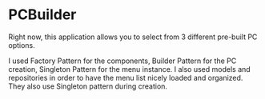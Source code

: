 # PCBuilder

Right now, this application allows you to select from 3 different pre-built PC options.

I used Factory Pattern for the components, Builder Pattern for the PC creation, Singleton Pattern for the menu instance.
I also used models and repositories in order to have the menu list nicely loaded and organized. They also use Singleton pattern during creation.
